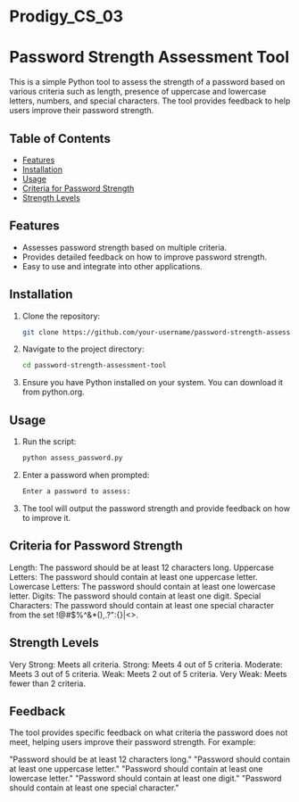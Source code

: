 # Prodigy_CS_03

# Password Strength Assessment Tool

This is a simple Python tool to assess the strength of a password based on various criteria such as length, presence of uppercase and lowercase letters, numbers, and special characters. The tool provides feedback to help users improve their password strength.

## Table of Contents

- [Features](#features)
- [Installation](#installation)
- [Usage](#usage)
- [Criteria for Password Strength](#criteria-for-password-strength)
- [Strength Levels](#strength-levels)


## Features

- Assesses password strength based on multiple criteria.
- Provides detailed feedback on how to improve password strength.
- Easy to use and integrate into other applications.

## Installation

1. Clone the repository:
   ```sh
   git clone https://github.com/your-username/password-strength-assessment-tool.git

2. Navigate to the project directory:
    ```sh
    cd password-strength-assessment-tool

3. Ensure you have Python installed on your system. You can download it from python.org.

## Usage

1. Run the script:
    ```sh
    python assess_password.py

2. Enter a password when prompted:
    ```sh
    Enter a password to assess:

3. The tool will output the password strength and provide feedback on how to improve it.

## Criteria for Password Strength

Length: The password should be at least 12 characters long.
Uppercase Letters: The password should contain at least one uppercase letter.
Lowercase Letters: The password should contain at least one lowercase letter.
Digits: The password should contain at least one digit.
Special Characters: The password should contain at least one special character from the set !@#$%^&*(),.?":{}|<>.

## Strength Levels

Very Strong: Meets all criteria.
Strong: Meets 4 out of 5 criteria.
Moderate: Meets 3 out of 5 criteria.
Weak: Meets 2 out of 5 criteria.
Very Weak: Meets fewer than 2 criteria.

## Feedback

The tool provides specific feedback on what criteria the password does not meet, helping users improve their password strength. For example:

"Password should be at least 12 characters long."
"Password should contain at least one uppercase letter."
"Password should contain at least one lowercase letter."
"Password should contain at least one digit."
"Password should contain at least one special character."